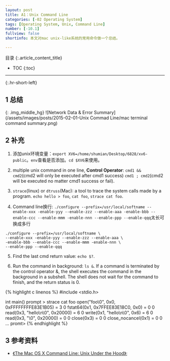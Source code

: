 ```yaml
---
layout: post
title: A1：Unix Command Line
categories: [-02 Operating System]
tags: [Operating System, Unix, Command Line]
number: [-10.1]
fullview: false
shortinfo: 本文对mac unix-like系统的常用命令做一个总结。

---
```

目录
{:.article_content_title}


* TOC
{:toc}

---
{:.hr-short-left}

## 1 总结 ##

{: .img_middle_hg}
![Network Data & Error Summary](/assets/images/posts/2015-02-01-Unix Commad Line/mac terminal command summary.png)


## 2 补充 

1. 添加unix环境变量：`export XV6=/home/shumian/Desktop/6828/xv6-public`。`env`查看是否添加。`cd $XV6`来使用。

2. multiple unix command in one line, **Control Operator**: `cmd1 && cmd2`(cmd2 will only be executed after cmd1 success)  `cmd1 ; cmd2`(cmd2 will be executed no matter cmd1 success or fail).

3. `strace`(linux) or `dtruss`(Mac): a tool to trace the system calls made by a program. `echo hello > foo`, `cat foo`, `strace cat foo`. 

4. Command line换行: ```./configure --prefix=/usr/local/softname --enable-xxx -enable-yyy --enable-zzz --enable-aaa -enable-bbb --enable-ccc --enable-mmm -enable-nnn --enable-ppp --enable-qqq```太长可换成多行
```
./configure --prefix=/usr/local/softname \
--enable-xxx -enable-yyy --enable-zzz --enable-aaa \
-enable-bbb --enable-ccc --enable-mmm -enable-nnn \
--enable-ppp --enable-qqq
```

5. Find the last cmd return value: `echo $?`.

6. Run the command in background: `ls &`. If a command is terminated by the control operator &, the shell executes the command in the background in a subshell. The shell does not wait for the command to finish, and the return status is 0.

{% highlight c linenos %}
#include <stdio.h>

int main()
prompt > strace cat foo
open("foo\0", 0x0, 0xFFFFFFFFE83E1B05)		 = 3 0
fstat64(0x1, 0x7FFEE83E18C0, 0x0)		 = 0 0
read(0x3, "hello\n\0", 0x20000)		 = 6 0
write(0x1, "hello\n\0", 0x6)		 = 6 0
read(0x3, "\0", 0x20000)		 = 0 0
close(0x3)		 = 0 0
close_nocancel(0x1)		 = 0 0
...
promt>
{% endhighlight %} 



## 3 参考资料 ##

- [《The Mac OS X Command Line: Unix Under the Hood》](https://www.amazon.com/Mac-OS-Command-Line-Under/dp/0782143547/ref=sr_1_1?ie=UTF8&qid=1476266069&sr=8-1&keywords=The+Mac%C2%AE+OS+X+Command+Line+Unix+Under+the+Hood);





 